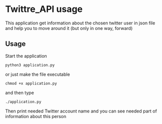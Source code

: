# Twittre_API usage

This application get information about the chosen twitter user in json file and help you to move around it (but only in one way, forward)

<h2>Usage<br></h2>

Start the application<br>
~~~~
python3 application.py
~~~~
or just make the file executable
~~~~
chmod +x application.py
~~~~
and then type
~~~~
./application.py
~~~~

 Then print needed Twitter account name and you can see needed part of information about this person
